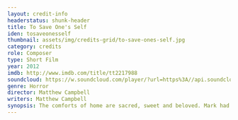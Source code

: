 ```yaml
---
layout: credit-info
headerstatus: shunk-header
title: To Save One's Self
iden: tosaveonesself
thumbnail: assets/img/credits-grid/to-save-ones-self.jpg
category: credits
role: Composer
type: Short Film
year: 2012
imdb: http://www.imdb.com/title/tt2217988
soundcloud: https://w.soundcloud.com/player/?url=https%3A//api.soundcloud.com/playlists/3250282&amp;auto_play=false&amp;hide_related=false&amp;show_comments=false&amp;show_user=false&amp;show_reposts=false&amp;visual=false
genre: Horror
director: Matthew Campbell
writers: Matthew Campbell
synopsis: The comforts of home are sacred, sweet and beloved. Mark had all of that... a beautiful wife, an angelic daughter, a purpose.
---
```



